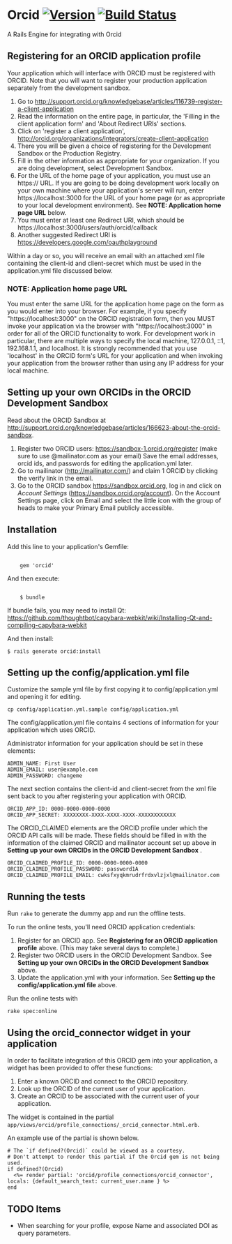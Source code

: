 # Orcid [![Version](https://badge.fury.io/rb/orcid.png)](http://badge.fury.io/rb/orcid) [![Build Status](https://travis-ci.org/jeremyf/orcid.png?branch=master)](https://travis-ci.org/jeremyf/orcid)

A Rails Engine for integrating with Orcid

## Registering for an ORCID application profile

Your application which will interface with ORCID must be registered with ORCID.  Note that you will want to register your production
application separately from the development sandbox.

1. Go to http://support.orcid.org/knowledgebase/articles/116739-register-a-client-application
1. Read the information on the entire page, in particular, the 'Filling in the client application form' and 'About Redirect URIs' sections.
1. Click on 'register a client application', http://orcid.org/organizations/integrators/create-client-application
1. There you will be given a choice of registering for the Development Sandbox or the Production Registry.
1. Fill in the other information as appropriate for your organization.  If you are doing development, select Development Sandbox.
1. For the URL of the home page of your application, you must use an https:// URL.  If you are going to be doing development work locally
on your own machine where your application's server will run, enter https://localhost:3000 for the URL of your home page (or as appropriate
to your local development environment).  See **NOTE: Application home page URL** below.
1. You must enter at least one Redirect URI, which should be https://localhost:3000/users/auth/orcid/callback
1. Another suggested Redirect URI is https://developers.google.com/oauthplayground

Within a day or so, you will receive an email with an attached xml file containing the client-id and client-secret which must be used in the application.yml
file discussed below.

### NOTE: Application home page URL
You must enter the same URL for the application home page on the form as you would enter into your browser.  For example, if you specify "https://localhost:3000" on
the ORCID registration form, then you MUST invoke your application via the browser with "https://localhost:3000" in order for all of the ORCID functionality to work.
For development work in particular, there are multiple ways to specify the local machine, 127.0.0.1, ::1, 192.168.1.1, and localhost.  It is strongly recommended that you use 'localhost'
in the ORCID form's URL for your application and when invoking your application from the browser rather than using any IP address for your local machine.

## Setting up your own ORCIDs in the ORCID Development Sandbox
Read about the ORCID Sandbox at http://support.orcid.org/knowledgebase/articles/166623-about-the-orcid-sandbox.

1. Register two ORCID users: https://sandbox-1.orcid.org/register (make sure to use <blah>@mailinator.com as your email)
Save the email addresses, orcid ids, and passwords for editing the application.yml later.
1. Go to mailinator (http://mailinator.com/) and claim 1 ORCID by clicking the verify link in the email.
1. Go to the ORCID sandbox https://sandbox.orcid.org, log in and click on *Account Settings* (https://sandbox.orcid.org/account).  On the Account Settings page,
click on Email and select the little icon with the group of heads to make your Primary Email publicly accessible.

## Installation

Add this line to your application's Gemfile:

<code>
    gem 'orcid'
</code>

And then execute:

<code>
    $ bundle
</code>

If bundle fails, you may need to install Qt: https://github.com/thoughtbot/capybara-webkit/wiki/Installing-Qt-and-compiling-capybara-webkit

And then install:

```console
$ rails generate orcid:install
```

## Setting up the config/application.yml file
Customize the sample yml file by first copying it to config/application.yml and opening it for editing.

```console
cp config/application.yml.sample config/application.yml
```

The config/application.yml file contains 4 sections of information for your application which uses ORCID.

Administrator information for your application should be set in these elements:

    ADMIN_NAME: First User
    ADMIN_EMAIL: user@example.com
    ADMIN_PASSWORD: changeme

The next section contains the client-id and client-secret from the xml file sent back to you after registering your application with ORCID.

    ORCID_APP_ID: 0000-0000-0000-0000
    ORCID_APP_SECRET: XXXXXXXX-XXXX-XXXX-XXXX-XXXXXXXXXXXX

The ORCID_CLAIMED elements are the ORCID profile under which the ORCID API calls will be made.  These fields should be filled in with the
information of the claimed ORCID and mailinator account set up above in **Setting up your own ORCIDs in the ORCID Development Sandbox** .

    ORCID_CLAIMED_PROFILE_ID: 0000-0000-0000-0000
    ORCID_CLAIMED_PROFILE_PASSWORD: password1A
    ORCID_CLAIMED_PROFILE_EMAIL: cwksfxyqkmrudrfrdxvlzjxl@mailinator.com

## Running the tests

Run `rake` to generate the dummy app and run the offline tests.

To run the online tests, you'll need ORCID application credentials:

1. Register for an ORCID app. See **Registering for an ORCID application profile** above.  (This may take several days to complete.)
1. Register two ORCID users in the ORCID Development Sandbox.  See **Setting up your own ORCIDs in the ORCID Development Sandbox** above.
1. Update the application.yml with your information.  See **Setting up the config/application.yml file** above.

Run the online tests with

```console
rake spec:online
```

## Using the orcid_connector widget in your application

In order to facilitate integration of this ORCID gem into your application, a widget has been provided to offer these functions:

1. Enter a known ORCID and connect to the ORCID repository.
1. Look up the ORCID of the current user of your application.
1. Create an ORCID to be associated with the current user of your application.

The widget is contained in the partial `app/views/orcid/profile_connections/_orcid_connector.html.erb`.

An example use of the partial is shown below.

```rails
# The `if defined?(Orcid)` could be viewed as a courtesy.
# Don't attempt to render this partial if the Orcid gem is not being used.
if defined?(Orcid)
  <%= render partial: 'orcid/profile_connections/orcid_connector', locals: {default_search_text: current_user.name } %>
end
```

## TODO Items

* When searching for your profile, expose Name and associated DOI as query parameters.
